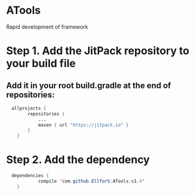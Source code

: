 # ATools
Rapid development of framework

Step 1. Add the JitPack repository to your build file
===
Add it in your root build.gradle at the end of repositories:
---

```java
  allprojects {
		repositories {
			...
			maven { url "https://jitpack.io" }
		}
	}
```

Step 2. Add the dependency
===
```java
  dependencies {
	        compile 'com.github.EllforS:ATools:v1.4'
	}
```

